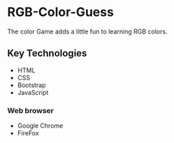 # RGB-Color-Guess
The color Game adds a little fun to learning RGB colors.

## Key Technologies 
* HTML
* CSS
* Bootstrap
* JavaScript

### Web browser
* Google Chrome
* FireFox
